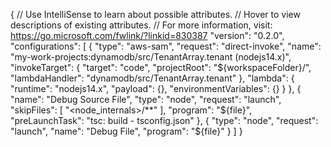 {
    // Use IntelliSense to learn about possible attributes.
    // Hover to view descriptions of existing attributes.
    // For more information, visit: https://go.microsoft.com/fwlink/?linkid=830387
    "version": "0.2.0",
    "configurations": [
      {
        "type": "aws-sam",
        "request": "direct-invoke",
        "name": "my-work-projects:dynamodb/src/TenantArray.tenant (nodejs14.x)",
        "invokeTarget": {
          "target": "code",
          "projectRoot": "${workspaceFolder}/",
          "lambdaHandler": "dynamodb/src/TenantArray.tenant"
        },
        "lambda": {
          "runtime": "nodejs14.x",
          "payload": {},
          "environmentVariables": {}
        }
      },
      {
        "name": "Debug Source File",
        "type": "node",
        "request": "launch",
        "skipFiles": [
          "<node_internals>/**"
        ],
        "program": "${file}",
        "preLaunchTask": "tsc: build - tsconfig.json"
      },
      {
        "type": "node",
        "request": "launch",
        "name": "Debug File",
        "program": "${file}"
    }
    ]
}